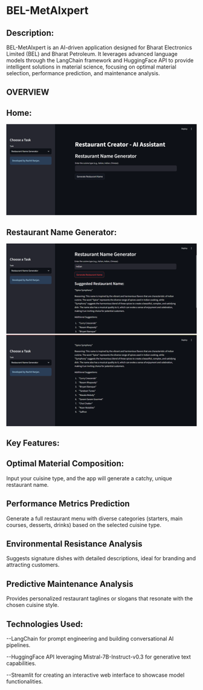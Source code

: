 # BEL-MetAIxpert

## Description:
BEL-MetAIxpert is an AI-driven application designed for Bharat Electronics Limited (BEL) and Bharat Petroleum. It leverages advanced language models through the LangChain framework and HuggingFace API to provide intelligent solutions in material science, focusing on optimal material selection, performance prediction, and maintenance analysis.

## OVERVIEW
## Home:

![Home](https://github.com/Rachit2527/Restaurant---AI-Assistant/blob/main/Home.png?raw=true)

## Restaurant Name Generator:

![Restaurant Name Generator](https://github.com/Rachit2527/Restaurant---AI-Assistant/blob/main/Restaurant%20Name%20Generator.png?raw=true)
![](https://github.com/Rachit2527/Restaurant---AI-Assistant/blob/main/Restaurant%20Name%20Generatorr%202.png?raw=true)

## Key Features:

## Optimal Material Composition:

Input your cuisine type, and the app will generate a catchy, unique restaurant name.

## Performance Metrics Prediction

Generate a full restaurant menu with diverse categories (starters, main courses, desserts, drinks) based on the selected cuisine type.

## Environmental Resistance Analysis

Suggests signature dishes with detailed descriptions, ideal for branding and attracting customers.

## Predictive Maintenance Analysis

Provides personalized restaurant taglines or slogans that resonate with the chosen cuisine style.




## Technologies Used:

--LangChain for prompt engineering and building conversational AI pipelines.

--HuggingFace API leveraging Mistral-7B-Instruct-v0.3 for generative text capabilities.

--Streamlit for creating an interactive web interface to showcase model functionalities.

